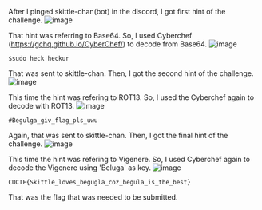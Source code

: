 After I pinged skittle-chan(bot) in the discord, I got first hint of the challenge.
![image](https://user-images.githubusercontent.com/67140773/164916374-34485564-b406-4ac3-a4cd-b1c5464af305.png)


That hint was referring to Base64. So, I used Cyberchef (https://gchq.github.io/CyberChef/) to decode from Base64.
![image](https://user-images.githubusercontent.com/67140773/164916507-5bd0cea8-71c6-4c72-b8f3-e7b030934208.png)


`$sudo heck heckur`


That was sent to skittle-chan. Then, I got the second hint of the challenge.
![image](https://user-images.githubusercontent.com/67140773/164916801-47e74151-0d0a-400e-b9b7-a80b1162f114.png)


This time the hint was refering to ROT13. So, I used the Cyberchef again to decode with ROT13.
![image](https://user-images.githubusercontent.com/67140773/164916988-56fc8b89-efd5-465a-b811-f53b0692d0b2.png)


`#Begulga_giv_flag_pls_uwu`


Again, that was sent to skittle-chan. Then, I got the final hint of the challenge.
![image](https://user-images.githubusercontent.com/67140773/164917045-e60a413e-8fab-4d76-9134-2fbc7c02b562.png)


This time the hint was refering to Vigenere. So, I used Cyberchef again to decode the Vigenere using 'Beluga' as key.
![image](https://user-images.githubusercontent.com/67140773/164917098-936e2236-749b-42b7-a12e-2af069c4b668.png)


`CUCTF{Skittle_loves_begugla_coz_begula_is_the_best}`

That was the flag that was needed to be submitted.
